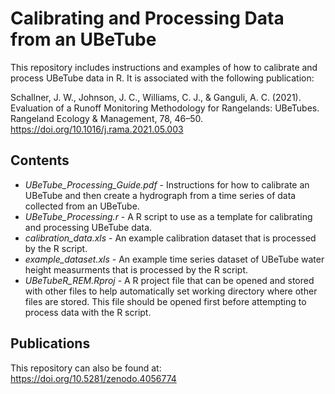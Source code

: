 # Calibrating and Processing Data from an UBeTube

This repository includes instructions and examples of how to calibrate and process UBeTube data in R. It is associated with the following publication:

Schallner, J. W., Johnson, J. C., Williams, C. J., & Ganguli, A. C. (2021). Evaluation of a Runoff Monitoring Methodology for Rangelands: UBeTubes. Rangeland Ecology & Management, 78, 46–50. https://doi.org/10.1016/j.rama.2021.05.003

## Contents

* *UBeTube_Processing_Guide.pdf* - Instructions for how to calibrate an UBeTube and then create a hydrograph from a time series of data collected from an UBeTube.
* *UBeTube_Processing.r*  - A R script to use as a template for calibrating and processing UBeTube data.
* *calibration_data.xls* - An example calibration dataset that is processed by the R script.
* *example_dataset.xls* - An example time series dataset of UBeTube water height measurments that is processed by the R script.
* *UBeTubeR_REM.Rproj* - A R project file that can be opened and stored with other files to help automatically set working directory where other files are stored. This file should be opened first before attempting to process data with the R script.

## Publications
This repository can also be found at: https://doi.org/10.5281/zenodo.4056774
